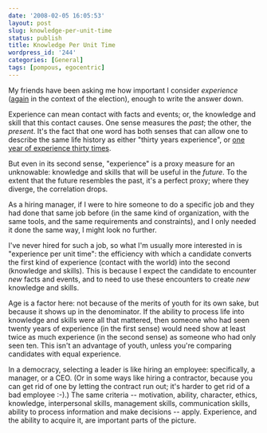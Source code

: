 ```yaml
---
date: '2008-02-05 16:05:53'
layout: post
slug: knowledge-per-unit-time
status: publish
title: Knowledge Per Unit Time
wordpress_id: '244'
categories: [General]
tags: [pompous, egocentric]
---
```


My friends have been asking me how important I consider _experience_ ([again](archives/2008/02/two-thoughts-on-elections) in the context of the election), enough to write the answer down.

<!-- more -->

Experience can mean contact with facts and events; or, the knowledge and skill that this contact causes.  One sense measures the _past_; the other, the _present_.  It's the fact that one word has both senses that can allow one to describe the same life history as either "thirty years experience", or [one year of experience thirty times](http://www.google.com/search?q=%22one+year+of+experience+thirty+times%22).

But even in its second sense, "experience" is a proxy measure for an unknowable: knowledge and skills that will be useful in the _future_.  To the extent that the future resembles the past, it's a perfect proxy; where they diverge, the correlation drops.

As a hiring manager, if I were to hire someone to do a specific job and they had done that same job before (in the same kind of organization, with the same tools, and the same requirements and constraints), and I only needed it done the same way, I might look no further.

I've never hired for such a job, so what I'm usually more interested in is "experience per unit time": the efficiency with which a candidate converts the first kind of experience (contact with the world) into the second (knowledge and skills).  This is because I expect the candidate to encounter _new_ facts and events, and to need to use these encounters to create _new_ knowledge and skills.

Age is a factor here: not because of the merits of youth for its own sake, but because it shows up in the denominator.  If the ability to process life into knowledge and skills were all that mattered, then someone who had seen twenty years of experience (in the first sense) would need show at least twice as much experience (in the second sense) as someone who had only seen ten.  This isn't an advantage of youth, unless you're comparing candidates with equal experience.

In a democracy, selecting a leader is like hiring an employee: specifically, a manager, or a CEO.  (Or in some ways like hiring a contractor, because you can get rid of one by letting the contract run out; it's harder to get rid of a bad employee :-).)  The same criteria -- motivation, ability, character, ethics, knowledge, interpersonal skills, management skills, communication skills, ability to process information and make decisions -- apply.  Experience, and the ability to acquire it, are important parts of the picture.
